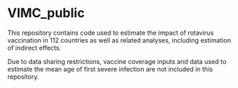 # VIMC_public
This repository contains code used to estimate the impact of rotavirus vaccination in 112 countries as well as related analyses, including estimation of indirect effects.  

Due to data sharing restrictions, vaccine coverage inputs and data used to estimate the mean age of first severe infection are not included in this repository. 
